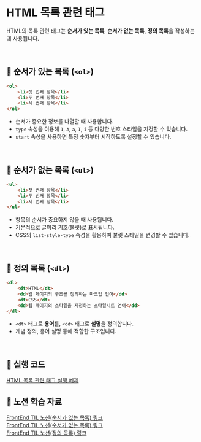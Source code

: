 # HTML 목록 관련 태그

HTML의 목록 관련 태그는 **순서가 있는 목록**, **순서가 없는 목록**, **정의 목록**을 작성하는 데 사용됩니다.

<br/>

## 📌 순서가 있는 목록 (`<ol>`)

```html
<ol>
    <li>첫 번째 항목</li>
    <li>두 번째 항목</li>
    <li>세 번째 항목</li>
</ol>
```

- 순서가 중요한 정보를 나열할 때 사용합니다.
- `type` 속성을 이용해 `1`, `A`, `a`, `I`, `i` 등 다양한 번호 스타일을 지정할 수 있습니다.
- `start` 속성을 사용하면 특정 숫자부터 시작하도록 설정할 수 있습니다.

<br/>

## 📌 순서가 없는 목록 (`<ul>`)

```html
<ul>
    <li>첫 번째 항목</li>
    <li>두 번째 항목</li>
    <li>세 번째 항목</li>
</ul>
```

- 항목의 순서가 중요하지 않을 때 사용됩니다.
- 기본적으로 글머리 기호(불릿)로 표시됩니다.
- CSS의 `list-style-type` 속성을 활용하여 불릿 스타일을 변경할 수 있습니다.

<br/>

## 📌 정의 목록 (`<dl>`)

```html
<dl>
    <dt>HTML</dt>
    <dd>웹 페이지의 구조를 정의하는 마크업 언어</dd>
    <dt>CSS</dt>
    <dd>웹 페이지의 스타일을 지정하는 스타일시트 언어</dd>
</dl>
```

- `<dt>` 태그로 **용어**를, `<dd>` 태그로 **설명**을 정의합니다.
- 개념 정의, 용어 설명 등에 적합한 구조입니다.

<br/>

## 🔗 실행 코드

[HTML 목록 관련 태그 실행 예제](../examples/09_목록관련태그.html)

## 🔗 노션 학습 자료

[FrontEnd TIL 노션(순서가 있는 목록) 링크](https://www.notion.so/12f39228bce4801cb969d6874ed9e767?pvs=4)<br/>
[FrontEnd TIL 노션(순서가 없는 목록) 링크](https://www.notion.so/12f39228bce4803c9d78e46053e4c5d2?pvs=4)<br/>
[FrontEnd TIL 노션(정의 목록) 링크](https://www.notion.so/12f39228bce480d18d1cfa5d4c4121b2?pvs=4)
